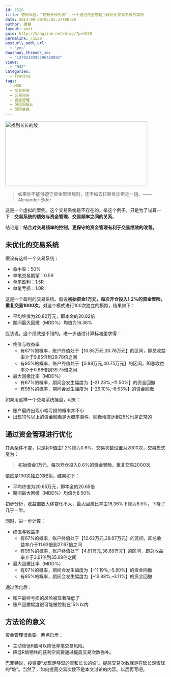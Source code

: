 ```yaml
---
id: 1520
title: 管好风险，“找到长长的坡”——一个通过资金管理手段优化交易系统的实例
date: 2014-08-30T05:01:37+00:00
author: 康健
layout: post
guid: http://kangjian.net/blog/?p=1520
permalink: /1520
posturl\_add\_url:
  - 'yes'
duoshuo\_thread\_id:
  - "1270239395296410892"
views:
  - "942"
categories:
  - Trading
tags:
  - MDD
  - 交易系统
  - 交易频率
  - 资金管理
  - 风险回报比
  - 风险暴露
---
```

<img style="margin-left:auto;margin-right:auto" src="http://kangjian.net/images/2014/08/19300001293810130925531487320_950.jpg" alt="找到长长的坡" border="0" width="446" height="204" />

> 如果你不能够遵守资金管理规则，还不如去拉斯维加斯走一趟。——Alexander Elder

这是一个虚拟的案例。这个交易系统是不存在的。举这个例子，只是为了试算一下：**交易系统的绩效与资金管理、交易频率之间的关系**。

结论是：**结合对交易频率的控制，更保守的资金管理有利于交易绩效的改善。**

## 未优化的交易系统

假设有这样一个交易系统：

  * 命中率：50%
  * 单笔交易期望：0.5R
  * 单笔盈利：1.5R
  * 单笔亏损：1.0R

这是一个盈利的交易系统。假设**初始资金1万元，每次开仓投入1.2%的资金冒险，重复交易1000次**。对这个模式进行100次独立的模拟，结果如下：

  * 平均终值为20.82万元，即本金的20.82倍
  * 期间最大回撤（MDD%）均值为16.36%

应该说，这个绩效是不错的。进一步通过计算标准差求得：

  * 终值与收益率 
	  * 有67%的概率，账户终值处于【10.85万元,30.78万元】的区间，即总收益率介于9.85倍到29.78倍之间
	  * 有95%的概率，账户终值处于【0.88万元,40.75万元】的区间，即总收益率介于0.88倍到39.75倍之间
  * 最大回撤比率（MDD%） 
	  * 有67%的概率，期间会发生幅度为【&#8211;21.23%,&#8211;11.50%】的资金回撤
	  * 有95%的概率，期间会发生幅度为【&#8211;26.10%,&#8211;6.63%】的资金回撤

如果用这样一个交易系统操盘，可知：

  * 账户最终出现小幅亏损的概率并不小
  * 出现10%以上的资金回撤是大概率事件，回撤幅度达到25%也是正常的

## 通过资金管理进行优化

其余条件不变，只是将R值由1.2%降为0.6%，交易次数设置为2000次，交易模式变为：

> **初始资金1万元，每次开仓投入0.6%的资金冒险，重复交易2000次**

依然是100次独立的模拟，结果如下：

  * 平均终值为20.65万元，即本金的20.65倍
  * 期间最大回撤（MDD%）均值为8.50%

初步分析，收益倍数大体变化不大，最大回撤比率由16.36%下降为8.5%，下降了几乎一半。

同时，进一步计算：

  * 终值与收益率 
	  * 有67%的概率，账户终值处于【12.63万元,28.67万元】的区间，即总收益率介于11.63倍到27.67倍之间
	  * 有95%的概率，账户终值处于【4.61万元,36.69万元】的区间，即总收益率介于3.61倍到35.69倍之间
  * 最大回撤比率（MDD%） 
	  * 有67%的概率，期间会发生幅度为【&#8211;11.19%,&#8211;5.80%】的资金回撤
	  * 有95%的概率，期间会发生幅度为【&#8211;13.88%,&#8211;3.11%】的资金回撤

通过优化后：

  * 账户最终亏损的风险被显著降低了
  * 账户回撤幅度很可能被控制在15%以内

## 方法论的意义

资金管理很重要。两点启示：

  * 主动降低R值可以降低单笔交易风险。
  * 降低R值牺牲的获利空间要通过提高交易次数弥补。

巴菲特说，投资要“发现足够湿的雪和长长的坡”。提高交易次数就是在延长滚雪球的“坡”。当然了，如何提高交易次数不是本文讨论的内容。以后再写吧。
